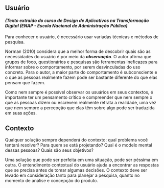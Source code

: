 ## Usuário

#### *(Texto extraído do curso de Design de Aplicativos na Transformação Digital (ENAP - Escola Nacional de Administração Pública)*

Para conhecer o usuário, é necessário usar variadas técnicas e métodos de pesquisa.

Norman (2010) considera que a melhor forma de descobrir quais são as necessidades do usuário é por meio da ***observação***. O autor afirma que grupos de foco, questionários e pesquisas são ferramentas ineficazes para informar sobre o comportamento, por serem desvinculadas do uso concreto. Para o autor, a maior parte do comportamento é subconsciente e o que as pessoas realmente fazem pode ser bastante diferente do que elas pensam que fazem. 

Como nem sempre é possível observar os usuários em seus contextos, é importante ter um pensamento crítico e compreender que nem sempre o que as pessoas dizem ou escrevem realmente retrata a realidade, uma vez que nem sempre a percepção que elas têm sobre algo pode ser traduzida em suas ações.

## Contexto

Qualquer solução sempre dependerá do contexto: qual problema você tentará resolver? Para quem se está projetando? Qual é o modelo mental dessas pessoas? Quais são seus objetivos? 

Uma solução que pode ser perfeita em uma situação, pode ser péssima em outra. O entendimento contextual do usuário ajuda a encontrar as respostas que se precisa antes de tomar algumas decisões. O contexto deve ser levado em consideração tanto para planejar a pesquisa, quanto no momento de análise e concepção do produto.

